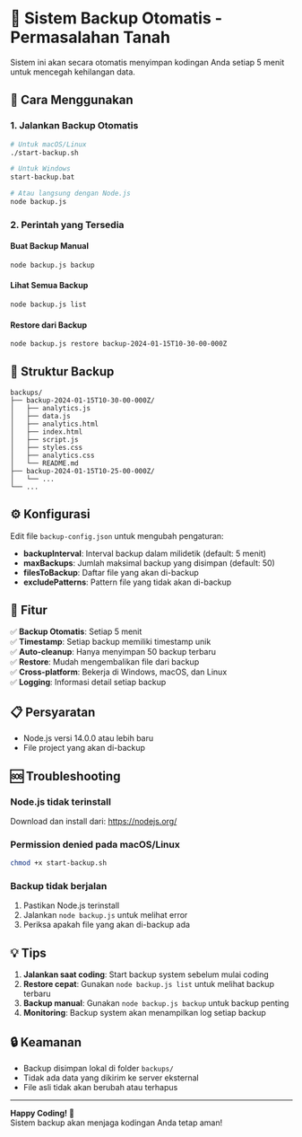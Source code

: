 # 🔄 Sistem Backup Otomatis - Permasalahan Tanah

Sistem ini akan secara otomatis menyimpan kodingan Anda setiap 5 menit untuk mencegah kehilangan data.

## 🚀 Cara Menggunakan

### 1. Jalankan Backup Otomatis
```bash
# Untuk macOS/Linux
./start-backup.sh

# Untuk Windows
start-backup.bat

# Atau langsung dengan Node.js
node backup.js
```

### 2. Perintah yang Tersedia

#### Buat Backup Manual
```bash
node backup.js backup
```

#### Lihat Semua Backup
```bash
node backup.js list
```

#### Restore dari Backup
```bash
node backup.js restore backup-2024-01-15T10-30-00-000Z
```

## 📁 Struktur Backup

```
backups/
├── backup-2024-01-15T10-30-00-000Z/
│   ├── analytics.js
│   ├── data.js
│   ├── analytics.html
│   ├── index.html
│   ├── script.js
│   ├── styles.css
│   ├── analytics.css
│   └── README.md
├── backup-2024-01-15T10-25-00-000Z/
│   └── ...
└── ...
```

## ⚙️ Konfigurasi

Edit file `backup-config.json` untuk mengubah pengaturan:

- **backupInterval**: Interval backup dalam milidetik (default: 5 menit)
- **maxBackups**: Jumlah maksimal backup yang disimpan (default: 50)
- **filesToBackup**: Daftar file yang akan di-backup
- **excludePatterns**: Pattern file yang tidak akan di-backup

## 🔧 Fitur

✅ **Backup Otomatis**: Setiap 5 menit  
✅ **Timestamp**: Setiap backup memiliki timestamp unik  
✅ **Auto-cleanup**: Hanya menyimpan 50 backup terbaru  
✅ **Restore**: Mudah mengembalikan file dari backup  
✅ **Cross-platform**: Bekerja di Windows, macOS, dan Linux  
✅ **Logging**: Informasi detail setiap backup  

## 📋 Persyaratan

- Node.js versi 14.0.0 atau lebih baru
- File project yang akan di-backup

## 🆘 Troubleshooting

### Node.js tidak terinstall
Download dan install dari: https://nodejs.org/

### Permission denied pada macOS/Linux
```bash
chmod +x start-backup.sh
```

### Backup tidak berjalan
1. Pastikan Node.js terinstall
2. Jalankan `node backup.js` untuk melihat error
3. Periksa apakah file yang akan di-backup ada

## 💡 Tips

1. **Jalankan saat coding**: Start backup system sebelum mulai coding
2. **Restore cepat**: Gunakan `node backup.js list` untuk melihat backup terbaru
3. **Backup manual**: Gunakan `node backup.js backup` untuk backup penting
4. **Monitoring**: Backup system akan menampilkan log setiap backup

## 🔒 Keamanan

- Backup disimpan lokal di folder `backups/`
- Tidak ada data yang dikirim ke server eksternal
- File asli tidak akan berubah atau terhapus

---

**Happy Coding! 🎉**  
Sistem backup akan menjaga kodingan Anda tetap aman!
